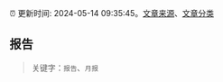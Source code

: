 :alarm_clock: 更新时间: 2024-05-14 09:35:45。[文章来源](/README.md)、[文章分类](/TAGS.md)

## 报告


> 关键字：`报告`、`月报`




